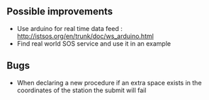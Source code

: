 ## Possible improvements

* Use arduino for real time data feed : http://istsos.org/en/trunk/doc/ws_arduino.html
* Find real world SOS service and use it in an example

## Bugs 

* When declaring a new procedure if an extra space exists in the coordinates of the station the submit will fail
